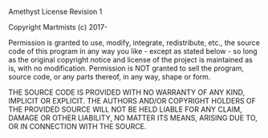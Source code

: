 Amethyst License Revision 1

Copyright Martmists (c) 2017-

Permission is granted to use, modify, integrate, redistribute, etc., the source code of this program in any way you like - except as stated below - so long as the original copyright notice and license of the project is maintained as is, with no modification. Permission is NOT granted to sell the program, source code, or any parts thereof, in any way, shape or form.

THE SOURCE CODE IS PROVIDED WITH NO WARRANTY OF ANY KIND, IMPLICIT OR EXPLICIT. THE AUTHORS AND/OR COPYRIGHT HOLDERS OF THE PROVIDED SOURCE WILL NOT BE HELD LIABLE FOR ANY CLAIM, DAMAGE OR OTHER LIABILITY, NO MATTER ITS MEANS, ARISING DUE TO, OR IN CONNECTION WITH THE SOURCE.
